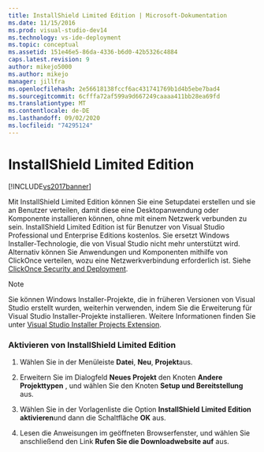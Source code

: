 ```yaml
---
title: InstallShield Limited Edition | Microsoft-Dokumentation
ms.date: 11/15/2016
ms.prod: visual-studio-dev14
ms.technology: vs-ide-deployment
ms.topic: conceptual
ms.assetid: 151e46e5-86da-4336-b6d0-42b5326c4884
caps.latest.revision: 9
author: mikejo5000
ms.author: mikejo
manager: jillfra
ms.openlocfilehash: 2e56618138fccf6ac431741769b1d4b5ebe7bad4
ms.sourcegitcommit: 6cfffa72af599a9d667249caaaa411bb28ea69fd
ms.translationtype: MT
ms.contentlocale: de-DE
ms.lasthandoff: 09/02/2020
ms.locfileid: "74295124"
---
```

# <a name="installshield-limited-edition"></a>InstallShield Limited Edition
[!INCLUDE[vs2017banner](../includes/vs2017banner.md)]

Mit InstallShield Limited Edition können Sie eine Setupdatei erstellen und sie an Benutzer verteilen, damit diese eine Desktopanwendung oder Komponente installieren können, ohne mit einem Netzwerk verbunden zu sein. InstallShield Limited Edition ist für Benutzer von Visual Studio Professional und Enterprise Editions kostenlos. Sie ersetzt Windows Installer-Technologie, die von Visual Studio nicht mehr unterstützt wird. Alternativ können Sie Anwendungen und Komponenten mithilfe von ClickOnce verteilen, wozu eine Netzwerkverbindung erforderlich ist. Siehe [ClickOnce Security and Deployment](../deployment/clickonce-security-and-deployment.md).  
  
> [!NOTE]
> Sie können Windows Installer-Projekte, die in früheren Versionen von Visual Studio erstellt wurden, weiterhin verwenden, indem Sie die Erweiterung für Visual Studio Installer-Projekte installieren. Weitere Informationen finden Sie unter [Visual Studio Installer Projects Extension](https://devblogs.microsoft.com/visualstudio/visual-studio-installer-projects-extension/).  
  
### <a name="to-enable-installshield-limited-edition"></a>Aktivieren von InstallShield Limited Edition  
  
1. Wählen Sie in der Menüleiste **Datei**, **Neu**, **Projekt**aus.  
  
2. Erweitern Sie im Dialogfeld **Neues Projekt** den Knoten **Andere Projekttypen** , und wählen Sie den Knoten **Setup und Bereitstellung** aus.  
  
3. Wählen Sie in der Vorlagenliste die Option **InstallShield Limited Edition aktivieren**und dann die Schaltfläche **OK** aus.  
  
4. Lesen die Anweisungen im geöffneten Browserfenster, und wählen Sie anschließend den Link **Rufen Sie die Downloadwebsite auf** aus.
